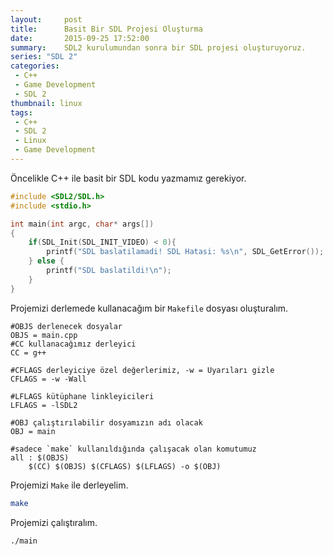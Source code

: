 ```yaml
---
layout:     post
title:      Basit Bir SDL Projesi Oluşturma
date:       2015-09-25 17:52:00
summary:    SDL2 kurulumundan sonra bir SDL projesi oluşturuyoruz.
series: "SDL 2"
categories:
 - C++
 - Game Development
 - SDL 2
thumbnail: linux
tags:
 - C++
 - SDL 2
 - Linux
 - Game Development
---
```


Öncelikle C++ ile basit bir SDL kodu yazmamız gerekiyor.

```c++
#include <SDL2/SDL.h>
#include <stdio.h>

int main(int argc, char* args[])
{
    if(SDL_Init(SDL_INIT_VIDEO) < 0){
		printf("SDL baslatilamadi! SDL Hatasi: %s\n", SDL_GetError());
	} else {
		printf("SDL baslatildi!\n");
	}
}
```

Projemizi derlemede  kullanacağım bir `Makefile` dosyası oluşturalım.

```make
#OBJS derlenecek dosyalar
OBJS = main.cpp
#CC kullanacağımız derleyici
CC = g++

#CFLAGS derleyiciye özel değerlerimiz, -w = Uyarıları gizle
CFLAGS = -w -Wall

#LFLAGS kütüphane linkleyicileri
LFLAGS = -lSDL2

#OBJ çalıştırılabilir dosyamızın adı olacak
OBJ = main

#sadece `make` kullanıldığında çalışacak olan komutumuz
all : $(OBJS)
	$(CC) $(OBJS) $(CFLAGS) $(LFLAGS) -o $(OBJ)
```

Projemizi `Make` ile derleyelim.

```bash
make
```

Projemizi çalıştıralım.

```bash
./main
```